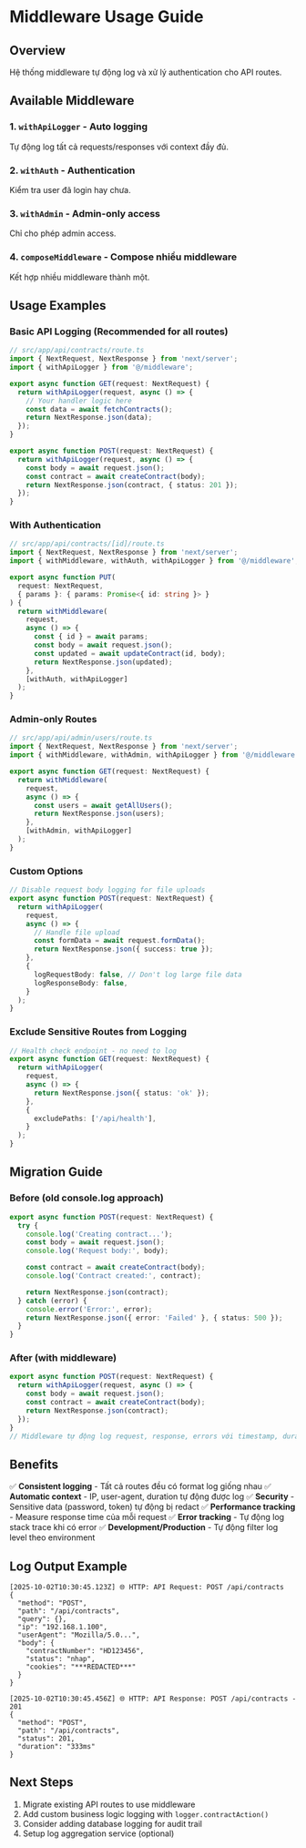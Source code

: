 # Middleware Usage Guide

## Overview
Hệ thống middleware tự động log và xử lý authentication cho API routes.

## Available Middleware

### 1. `withApiLogger` - Auto logging
Tự động log tất cả requests/responses với context đầy đủ.

### 2. `withAuth` - Authentication
Kiểm tra user đã login hay chưa.

### 3. `withAdmin` - Admin-only access
Chỉ cho phép admin access.

### 4. `composeMiddleware` - Compose nhiều middleware
Kết hợp nhiều middleware thành một.

## Usage Examples

### Basic API Logging (Recommended for all routes)

```typescript
// src/app/api/contracts/route.ts
import { NextRequest, NextResponse } from 'next/server';
import { withApiLogger } from '@/middleware';

export async function GET(request: NextRequest) {
  return withApiLogger(request, async () => {
    // Your handler logic here
    const data = await fetchContracts();
    return NextResponse.json(data);
  });
}

export async function POST(request: NextRequest) {
  return withApiLogger(request, async () => {
    const body = await request.json();
    const contract = await createContract(body);
    return NextResponse.json(contract, { status: 201 });
  });
}
```

### With Authentication

```typescript
// src/app/api/contracts/[id]/route.ts
import { NextRequest, NextResponse } from 'next/server';
import { withMiddleware, withAuth, withApiLogger } from '@/middleware';

export async function PUT(
  request: NextRequest,
  { params }: { params: Promise<{ id: string }> }
) {
  return withMiddleware(
    request,
    async () => {
      const { id } = await params;
      const body = await request.json();
      const updated = await updateContract(id, body);
      return NextResponse.json(updated);
    },
    [withAuth, withApiLogger]
  );
}
```

### Admin-only Routes

```typescript
// src/app/api/admin/users/route.ts
import { NextRequest, NextResponse } from 'next/server';
import { withMiddleware, withAdmin, withApiLogger } from '@/middleware';

export async function GET(request: NextRequest) {
  return withMiddleware(
    request,
    async () => {
      const users = await getAllUsers();
      return NextResponse.json(users);
    },
    [withAdmin, withApiLogger]
  );
}
```

### Custom Options

```typescript
// Disable request body logging for file uploads
export async function POST(request: NextRequest) {
  return withApiLogger(
    request,
    async () => {
      // Handle file upload
      const formData = await request.formData();
      return NextResponse.json({ success: true });
    },
    {
      logRequestBody: false, // Don't log large file data
      logResponseBody: false,
    }
  );
}
```

### Exclude Sensitive Routes from Logging

```typescript
// Health check endpoint - no need to log
export async function GET(request: NextRequest) {
  return withApiLogger(
    request,
    async () => {
      return NextResponse.json({ status: 'ok' });
    },
    {
      excludePaths: ['/api/health'],
    }
  );
}
```

## Migration Guide

### Before (old console.log approach)
```typescript
export async function POST(request: NextRequest) {
  try {
    console.log('Creating contract...');
    const body = await request.json();
    console.log('Request body:', body);

    const contract = await createContract(body);
    console.log('Contract created:', contract);

    return NextResponse.json(contract);
  } catch (error) {
    console.error('Error:', error);
    return NextResponse.json({ error: 'Failed' }, { status: 500 });
  }
}
```

### After (with middleware)
```typescript
export async function POST(request: NextRequest) {
  return withApiLogger(request, async () => {
    const body = await request.json();
    const contract = await createContract(body);
    return NextResponse.json(contract);
  });
}
// Middleware tự động log request, response, errors với timestamp, duration, IP, etc.
```

## Benefits

✅ **Consistent logging** - Tất cả routes đều có format log giống nhau
✅ **Automatic context** - IP, user-agent, duration tự động được log
✅ **Security** - Sensitive data (password, token) tự động bị redact
✅ **Performance tracking** - Measure response time của mỗi request
✅ **Error tracking** - Tự động log stack trace khi có error
✅ **Development/Production** - Tự động filter log level theo environment

## Log Output Example

```
[2025-10-02T10:30:45.123Z] 🌐 HTTP: API Request: POST /api/contracts
{
  "method": "POST",
  "path": "/api/contracts",
  "query": {},
  "ip": "192.168.1.100",
  "userAgent": "Mozilla/5.0...",
  "body": {
    "contractNumber": "HD123456",
    "status": "nhap",
    "cookies": "***REDACTED***"
  }
}

[2025-10-02T10:30:45.456Z] 🌐 HTTP: API Response: POST /api/contracts - 201
{
  "method": "POST",
  "path": "/api/contracts",
  "status": 201,
  "duration": "333ms"
}
```

## Next Steps

1. Migrate existing API routes to use middleware
2. Add custom business logic logging with `logger.contractAction()`
3. Consider adding database logging for audit trail
4. Setup log aggregation service (optional)
